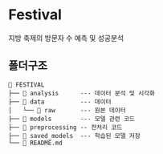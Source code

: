 # Festival

지방 축제의 방문자 수 예측 및 성공분석



## 폴더구조
```plaintext
📁 FESTIVAL
├── 📁 analysis      --- 데이터 분석 및 시각화
├── 📁 data          --- 데이터
│   └── 📁 raw       --- 원본 데이터 
├── 📁 models        --- 모델 관련 코드
├── 📁 preprocessing -- 전처리 코드 
├── 📁 saved_models  --- 학습된 모델 저장
└── 📄 README.md
```


